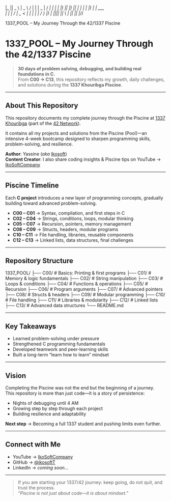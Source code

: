 |_ || _ \ | _ \ / | | | _ | / __|
| | | |) || |) || | | | | |) | | ___ \
| | | / | _ < | |_ | | | / ) |) |
|||| || _\ _| || || |/___/

   1337_POOL – My Journey Through the 42/1337 Piscine


# 1337_POOL – My Journey Through the 42/1337 Piscine

> **30 days of problem solving, debugging, and building real foundations in C.**  
> From **C00 → C13**, this repository reflects my growth, daily challenges, and solutions during the **1337 Khouribga Piscine**.

---

## About This Repository

This repository documents my complete journey through the Piscine at [1337 Khouribga](https://www.1337.ma/en/) (part of the [42 Network](https://42.fr/en/homepage/)).

It contains all my projects and solutions from the Piscine (Pool)—an intensive 4-week bootcamp designed to sharpen programming skills, problem-solving, and resilience.

**Author**: Yassine (*aka* [Ikosoft](https://www.youtube.com/@IkoSoftCompany))  
**Content Creator**: I also share coding insights & Piscine tips on YouTube → [IkoSoftCompany](https://www.youtube.com/@IkoSoftCompany)

---

## Piscine Timeline

Each **C project** introduces a new layer of programming concepts, gradually building toward advanced problem-solving.

- **C00 – C01** → Syntax, compilation, and first steps in C  
- **C02 – C04** → Strings, conditions, loops, modular thinking  
- **C05 – C07** → Recursion, pointers, memory management  
- **C08 – C09** → Structs, headers, modular programs  
- **C10 – C11** → File handling, libraries, reusable components  
- **C12 – C13** → Linked lists, data structures, final challenges  

---

## Repository Structure



1337_POOL/
├── C00/ # Basics: Printing & first programs
├── C01/ # Memory & logic fundamentals
├── C02/ # String manipulation
├── C03/ # Loops & conditions
├── C04/ # Functions & operations
├── C05/ # Recursion
├── C06/ # Program arguments
├── C07/ # Advanced pointers
├── C08/ # Structs & headers
├── C09/ # Modular programming
├── C10/ # File handling
├── C11/ # Libraries & modularity
├── C12/ # Linked lists
├── C13/ # Advanced data structures
└── README.md


---

## Key Takeaways

- Learned problem-solving under pressure  
- Strengthened C programming fundamentals  
- Developed teamwork and peer-learning skills  
- Built a long-term “learn how to learn” mindset  

---

## Vision

Completing the Piscine was not the end but the beginning of a journey.  
This repository is more than just code—it is a story of persistence:  

- Nights of debugging until 4 AM  
- Growing step by step through each project  
- Building resilience and adaptability  

**Next step** → Becoming a full 1337 student and pushing limits even further.  

---

## Connect with Me

- YouTube → [IkoSoftCompany](https://www.youtube.com/@IkoSoftCompany)  
- GitHub → [@ikosoftT](https://github.com/ikosoftT)  
- LinkedIn → *coming soon…*  

---

> If you are starting your 1337/42 journey: keep going, do not quit, and trust the process.  
> *“Piscine is not just about code—it is about mindset.”*
